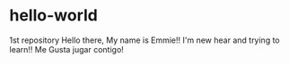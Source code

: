# hello-world
1st repository
Hello there,
My name is Emmie!! I'm new hear and trying to learn!!
Me Gusta jugar contigo!
